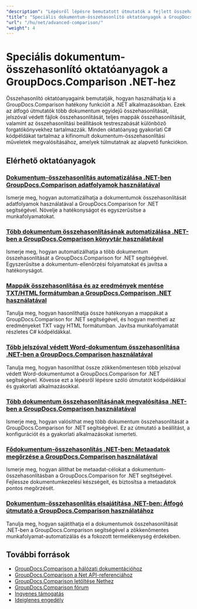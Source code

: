 ```yaml
---
"description": "Lépésről lépésre bemutatott útmutatók a fejlett összehasonlítási funkciókhoz, beleértve a több dokumentum összehasonlítását, az összehasonlítási beállításokat és a védett dokumentumokat."
"title": "Speciális dokumentum-összehasonlító oktatóanyagok a GroupDocs.Comparison .NET-hez"
"url": "/hu/net/advanced-comparison/"
"weight": 4
---
```


# Speciális dokumentum-összehasonlító oktatóanyagok a GroupDocs.Comparison .NET-hez

Összehasonlító oktatóanyagaink bemutatják, hogyan használhatja ki a GroupDocs.Comparison hatékony funkcióit a .NET alkalmazásokban. Ezek az átfogó útmutatók több dokumentum egyidejű összehasonlítását, jelszóval védett fájlok összehasonlítását, teljes mappák összehasonlítását, valamint az összehasonlítási beállítások testreszabását különböző forgatókönyvekhez tartalmazzák. Minden oktatóanyag gyakorlati C# kódpéldákat tartalmaz a kifinomult dokumentum-összehasonlítási műveletek megvalósításához, amelyek túlmutatnak az alapvető funkciókon.

## Elérhető oktatóanyagok

### [Dokumentum-összehasonlítás automatizálása .NET-ben GroupDocs.Comparison adatfolyamok használatával](./net-document-comparison-groupdocs-streams/)
Ismerje meg, hogyan automatizálhatja a dokumentumok összehasonlítását adatfolyamok használatával a GroupDocs.Comparison for .NET segítségével. Növelje a hatékonyságot és egyszerűsítse a munkafolyamatokat.

### [Több dokumentum összehasonlításának automatizálása .NET-ben a GroupDocs.Comparison könyvtár használatával](./groupdocs-comparison-net-multi-doc-automation/)
Ismerje meg, hogyan automatizálhatja a több dokumentum összehasonlítását a GroupDocs.Comparison for .NET segítségével. Egyszerűsítse a dokumentum-ellenőrzési folyamatokat és javítsa a hatékonyságot.

### [Mappák összehasonlítása és az eredmények mentése TXT/HTML formátumban a GroupDocs.Comparison .NET használatával](./groupdocs-comparison-net-folder-comparison-tutorial/)
Tanulja meg, hogyan hasonlíthatja össze hatékonyan a mappákat a GroupDocs.Comparison for .NET segítségével, és hogyan mentheti az eredményeket TXT vagy HTML formátumban. Javítsa munkafolyamatát részletes C# kódpéldákkal.

### [Több jelszóval védett Word-dokumentum összehasonlítása .NET-ben a GroupDocs.Comparison használatával](./compare-password-protected-docs-groupdocs-dotnet/)
Tanulja meg, hogyan hasonlíthat össze zökkenőmentesen több jelszóval védett Word-dokumentumot a GroupDocs.Comparison for .NET segítségével. Kövesse ezt a lépésről lépésre szóló útmutatót kódpéldákkal és gyakorlati alkalmazásokkal.

### [Több dokumentum összehasonlításának megvalósítása .NET-ben a GroupDocs.Comparison használatával](./implement-multi-doc-comparison-groupdocs-net/)
Ismerje meg, hogyan valósíthat meg több dokumentum összehasonlítását a GroupDocs.Comparison for .NET segítségével. Ez az útmutató a beállítást, a konfigurációt és a gyakorlati alkalmazásokat ismerteti.

### [Fődokumentum-összehasonlítás .NET-ben: Metaadatok megőrzése a GroupDocs.Comparison használatával](./groupdocs-comparison-net-metadata-target/)
Ismerje meg, hogyan állíthat be metaadat-célokat a dokumentum-összehasonlításban a GroupDocs.Comparison for .NET segítségével. Fejlessze dokumentumkezelési készségeit, és biztosítsa a metaadatok pontos megőrzését.

### [Dokumentum-összehasonlítás elsajátítása .NET-ben: Átfogó útmutató a GroupDocs.Comparison használatához](./mastering-document-comparison-groupdocs-dotnet/)
Tanulja meg, hogyan sajátíthatja el a dokumentumok összehasonlítását .NET-ben a GroupDocs.Comparison segítségével a zökkenőmentes munkafolyamat-automatizálás és a fokozott termelékenység érdekében.

## További források

- [GroupDocs.Comparison a hálózati dokumentációhoz](https://docs.groupdocs.com/comparison/net/)
- [GroupDocs.Comparison a Net API-referenciához](https://reference.groupdocs.com/comparison/net/)
- [GroupDocs.Comparison letöltése Nethez](https://releases.groupdocs.com/comparison/net/)
- [GroupDocs.Comparison fórum](https://forum.groupdocs.com/c/comparison)
- [Ingyenes támogatás](https://forum.groupdocs.com/)
- [Ideiglenes engedély](https://purchase.groupdocs.com/temporary-license/)